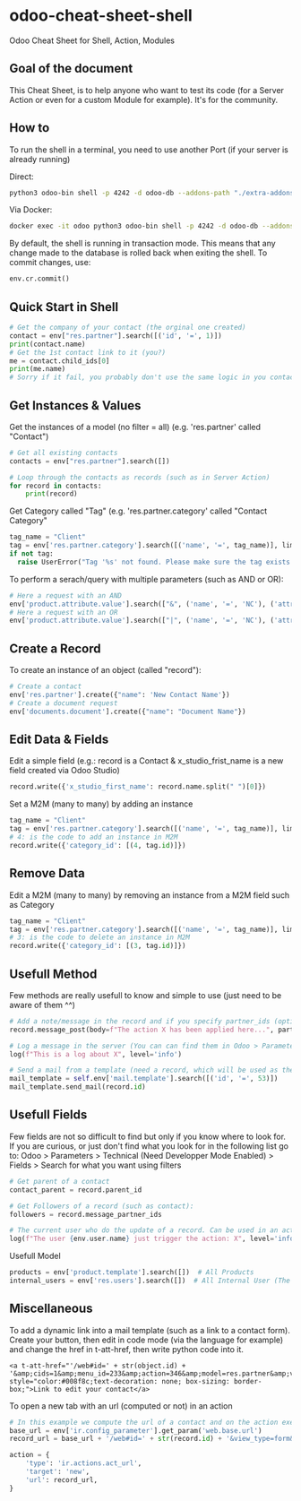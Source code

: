 # odoo-cheat-sheet-shell
Odoo Cheat Sheet for Shell, Action, Modules


Goal of the document
--------------------

This Cheat Sheet, is to help anyone who want to test its code (for a Server Action or even for a custom Module for example). It's for the community.


How to
------

To run the shell in a terminal, you need to use another Port (if your server is already running)

Direct:
```bash
python3 odoo-bin shell -p 4242 -d odoo-db --addons-path "./extra-addons"
```

Via Docker:
```bash
docker exec -it odoo python3 odoo-bin shell -p 4242 -d odoo-db --addons-path "/mnt/extra-addons"
```

By default, the shell is running in transaction mode. This means that any change made to the database is rolled back when exiting the shell.
To commit changes, use:
```python
env.cr.commit()
```

Quick Start in Shell
--------------------
```python
# Get the company of your contact (the orginal one created)
contact = env["res.partner"].search([('id', '=', 1)])
print(contact.name)
# Get the 1st contact link to it (you?)
me = contact.child_ids[0]
print(me.name)
# Sorry if it fail, you probably don't use the same logic in you contact as us (Contact > Contact.parent_id is the Company)
```

Get Instances & Values
----------------------

Get the instances of a model (no filter = all) (e.g. 'res.partner' called "Contact")
```python
# Get all existing contacts
contacts = env["res.partner"].search([])

# Loop through the contacts as records (such as in Server Action)
for record in contacts:
    print(record)
```

Get Category called "Tag" (e.g. 'res.partner.category' called "Contact Category"
```python
tag_name = "Client"
tag = env['res.partner.category'].search([('name', '=', tag_name)], limit=1)
if not tag:
  raise UserError("Tag '%s' not found. Please make sure the tag exists." % tag_name)
```

To perform a serach/query with multiple parameters (such as AND or OR):
```python
# Here a request with an AND
env['product.attribute.value'].search(["&", ('name', '=', 'NC'), ('attribute_id', '=', attribute.id)], limit=1)
# Here a request with an OR
env['product.attribute.value'].search(["|", ('name', '=', 'NC'), ('attribute_id', '=', attribute.id)], limit=1)

```

Create a Record
---------------

To create an instance of an object (called "record"):
```python
# Create a contact
env['res.partner'].create({"name": 'New Contact Name'})
# Create a document request
env['documents.document'].create({"name": "Document Name"})
```


Edit Data & Fields
------------------

Edit a simple field (e.g.: record is a Contact & x_studio_frist_name is a new field created via Odoo Studio)
```python
record.write({'x_studio_first_name': record.name.split(" ")[0]})
```

Set a M2M (many to many) by adding an instance
```python
tag_name = "Client"
tag = env['res.partner.category'].search([('name', '=', tag_name)], limit=1)
# 4: is the code to add an instance in M2M
record.write({'category_id': [(4, tag.id)]})
```

Remove Data
-----------

Edit a M2M (many to many) by removing an instance from a M2M field such as Category
```python
tag_name = "Client"
tag = env['res.partner.category'].search([('name', '=', tag_name)], limit=1)
# 3: is the code to delete an instance in M2M
record.write({'category_id': [(3, tag.id)]})
```

Usefull Method
--------------

Few methods are really usefull to know and simple to use (just need to be aware of them ^^)
```python
# Add a note/message in the record and if you specify partner_ids (optionnal) (list of res.partner id) it will notify them.
record.message_post(body=f"The action X has been applied here...", partner_ids=[user.id])

# Log a message in the server (You can can find them in Odoo > Parameters > Technical (Need Developper Mode Enabled) > Logging
log(f"This is a log about X", level='info')

# Send a mail from a template (need a record, which will be used as the 'object' variable in the mail template)
mail_template = self.env['mail.template'].search([('id', '=', 53)])
mail_template.send_mail(record.id)
```

Usefull Fields
--------------

Few fields are not so difficult to find but only if you know where to look for.
If you are curious, or just don't find what you look for in the following list go to: Odoo > Parameters > Technical (Need Developper Mode Enabled) > Fields > Search for what you want using filters
```python
# Get parent of a contact
contact_parent = record.parent_id

# Get Followers of a record (such as contact):
followers = record.message_partner_ids

# The current user who do the update of a record. Can be used in an action
log(f"The user {env.user.name} just trigger the action: X", level='info')
```

Usefull Model
```python
products = env['product.template'].search([])  # All Products
internal_users = env['res.users'].search([])  # All Internal User (The one invited, paid profile)

```

Miscellaneous
-------------

To add a dynamic link into a mail template (such as a link to a contact form). Create your button, then edit in code mode (via the language for example) and change the href in t-att-href, then write python code into it.
```QWeb
<a t-att-href="'/web#id=' + str(object.id) + '&amp;cids=1&amp;menu_id=233&amp;action=346&amp;model=res.partner&amp;view_type=form'" style="color:#008f8c;text-decoration: none; box-sizing: border-box;">Link to edit your contact</a>
```
To open a new tab with an url (computed or not) in an action
```python
# In this example we compute the url of a contact and on the action execution (via a <button name="ID_OF_THIS_ACTION">) we open the form view of the contact
base_url = env['ir.config_parameter'].get_param('web.base.url')
record_url = base_url + '/web#id=' + str(record.id) + '&view_type=form&model=' + str(model._name) + '&menu_id=436'

action = {
    'type': 'ir.actions.act_url',
    'target': 'new',
    'url': record_url,
}
```
